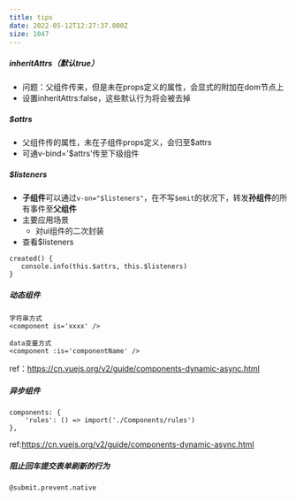 ```yaml
---
title: tips
date: 2022-05-12T12:27:37.000Z
size: 1047
---
```

##### inheritAttrs（默认true）

- 问题：父组件传来，但是未在props定义的属性，会显式的附加在dom节点上
- 设置inheritAttrs:false，这些默认行为将会被去掉

##### $attrs

- 父组件传的属性，未在子组件props定义，会归至$attrs
- 可通v-bind='$attrs'传至下级组件

##### $listeners

- **子组件**可以通过`v-on="$listeners"`，在不写`$emit`的状况下，转发**孙组件**的所有事件至**父组件**
- 主要应用场景
  - 对ui组件的二次封装
- 查看$listeners

```vue
created() {
   console.info(this.$attrs, this.$listeners)
}
```

##### 动态组件

```vue
字符串方式
<component is='xxxx' />

data变量方式
<component :is='componentName' />
```

ref：https://cn.vuejs.org/v2/guide/components-dynamic-async.html

##### 异步组件

```vue
components: {
	'rules': () => import('./Components/rules')
},
```

ref:https://cn.vuejs.org/v2/guide/components-dynamic-async.html

##### 阻止回车提交表单刷新的行为

```
@submit.prevent.native
```
